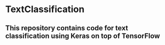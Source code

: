 # TextClassification
## This repository contains code for text classification using Keras on top of TensorFlow 
